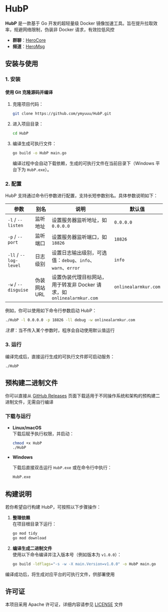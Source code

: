 # HubP

**HubP** 是一款基于 Go 开发的超轻量级 Docker 镜像加速工具。旨在提升拉取效率，规避网络限制，伪装非 Docker 请求，有效拉低风控

- **群聊**：[HeroCore](https://t.me/HeroCore)
- **频道**：[HeroMsg](https://t.me/HeroMsg)

## 安装与使用

### 1. 安装

#### 使用 Git 克隆源码并编译

1. 克隆项目代码：
   
    ```bash
    git clone https://github.com/ymyuuu/HubP.git
    ```
    
3. 进入项目目录：
   
    ```bash
    cd HubP
    ```
    
5. 编译生成可执行文件：
   
    ```bash
    go build -o HubP main.go
    ```
    
   编译过程中会自动下载依赖，生成的可执行文件在当前目录下（Windows 平台下为 `HubP.exe`）。

### 2. 配置

HubP 支持通过命令行参数进行配置，支持长短参数别名。具体参数说明如下：

| 参数                   | 别名                     | 说明                                               | 默认值                  |
| ---------------------- | ------------------------ | -------------------------------------------------- | ----------------------- |
| `-l` / `--listen`      | 监听地址                 | 设置服务器监听地址，如 `0.0.0.0`                     | `0.0.0.0`               |
| `-p` / `--port`        | 监听端口                 | 设置服务器监听端口，如 `18826`                       | `18826`                 |
| `-ll` / `--log-level`  | 日志级别                 | 设置日志输出级别，可选值：`debug`、`info`、`warn`、`error` | `info`                  |
| `-w` / `--disguise`    | 伪装网站 URL             | 设置伪装代理目标网站，用于转发非 Docker 请求，如 `onlinealarmkur.com` | `onlinealarmkur.com`    |

例如，你可以使用如下命令行参数启动 HubP：

```bash
./HubP -l 0.0.0.0 -p 18826 -ll debug -w onlinealarmkur.com
```

*注意*：当不传入某个参数时，程序会自动使用默认值运行

### 3. 运行

编译完成后，直接运行生成的可执行文件即可启动服务：

```bash
./HubP
```

## 预构建二进制文件

你可以直接从 [GitHub Releases](https://github.com/ymyuuu/HubP/releases) 页面下载适用于不同操作系统和架构的预构建二进制文件，无需自行编译

### 下载与运行

- **Linux/macOS**  
  下载后赋予执行权限，并启动：
  
  ```bash
  chmod +x HubP
  ./HubP
  ```

- **Windows**
  
  下载后直接双击运行 `HubP.exe` 或在命令行中执行：
  ```cmd
  HubP.exe
  ```

## 构建说明

若你希望自行构建 HubP，可按照以下步骤操作：

1. **整理依赖**  
   在项目根目录下运行：
   
   ```bash
   go mod tidy
   go mod download
   ```

3. **编译生成二进制文件**  
   使用以下命令编译并注入版本号（例如版本为 `v1.0.0`）：
   
   ```bash
   go build -ldflags="-s -w -X main.Version=v1.0.0" -o HubP main.go
   ```

编译成功后，将生成对应平台的可执行文件，供部署使用

## 许可证

本项目采用 Apache 许可证，详细内容请参见 [LICENSE](LICENSE) 文件
